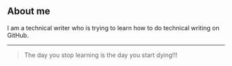 ## About me
I am a technical writer who is trying to learn how to do technical writing on GitHub.


---
> The day you stop learning is the day you start dying!!!
